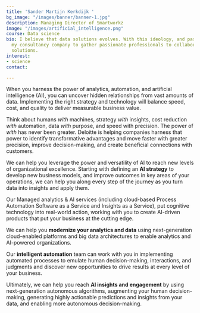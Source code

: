 ```yaml
---
title: 'Sander Martijn Kerkdijk '
bg_image: "/images/banner/banner-1.jpg"
description: Managing Director of Smartworkz
image: "/images/artificial_intelligence.png"
course: Data science
bio: I believe that data solutions evolves. With this ideology, and passion, I started
  my consultancy company to gather passionate professionals to collaborate on innovative
  solutions.
interest:
- science
contact: 

---
```

When you harness the power of analytics, automation, and artificial intelligence (AI), you can uncover hidden relationships from vast amounts of data. Implementing the right strategy and technology will balance speed, cost, and quality to deliver measurable business value.

Think about humans _with_ machines, strategy _with_ insights, cost reduction _with_ automation, data _with_ purpose, and speed with precision. The power of _with_ has never been greater. Deloitte is helping companies harness that power to identify transformative advantages and move faster with greater precision, improve decision-making, and create beneficial connections with customers.

We can help you leverage the power and versatility of AI to reach new levels of organizational excellence. Starting with defining an **AI strategy** to develop new business models, and improve outcomes in key areas of your operations, we can help you along every step of the journey as you turn data into insights and apply them.

Our Managed analytics & AI services (including cloud-based Process Automation Software as a Service and Insights as a Service), put cognitive technology into real-world action, working with you to create AI-driven products that put your business at the cutting edge.

We can help you **modernize your analytics and data** using next-generation cloud-enabled platforms and big data architectures to enable analytics and AI-powered organizations.

Our **intelligent automation** team can work with you in implementing automated processes to emulate human decision-making, interactions, and judgments and discover new opportunities to drive results at every level of your business.

Ultimately, we can help you reach **AI insights and engagement** by using next-generation autonomous algorithms, augmenting your human decision-making, generating highly actionable predictions and insights from your data, and enabling more autonomous decision-making.